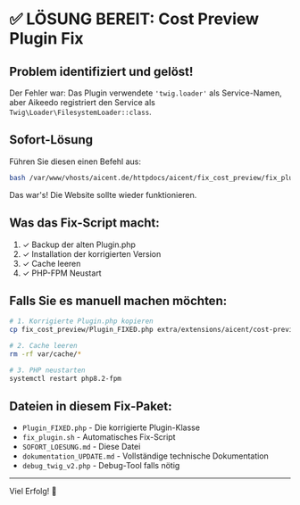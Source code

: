 # ✅ LÖSUNG BEREIT: Cost Preview Plugin Fix

## Problem identifiziert und gelöst!

Der Fehler war: Das Plugin verwendete `'twig.loader'` als Service-Namen, aber Aikeedo registriert den Service als `Twig\Loader\FilesystemLoader::class`.

## Sofort-Lösung

Führen Sie diesen einen Befehl aus:

```bash
bash /var/www/vhosts/aicent.de/httpdocs/aicent/fix_cost_preview/fix_plugin.sh
```

Das war's! Die Website sollte wieder funktionieren.

## Was das Fix-Script macht:
1. ✓ Backup der alten Plugin.php
2. ✓ Installation der korrigierten Version
3. ✓ Cache leeren
4. ✓ PHP-FPM Neustart

## Falls Sie es manuell machen möchten:

```bash
# 1. Korrigierte Plugin.php kopieren
cp fix_cost_preview/Plugin_FIXED.php extra/extensions/aicent/cost-preview-plugin/src/Plugin.php

# 2. Cache leeren
rm -rf var/cache/*

# 3. PHP neustarten
systemctl restart php8.2-fpm
```

## Dateien in diesem Fix-Paket:
- `Plugin_FIXED.php` - Die korrigierte Plugin-Klasse
- `fix_plugin.sh` - Automatisches Fix-Script
- `SOFORT_LOESUNG.md` - Diese Datei
- `dokumentation_UPDATE.md` - Vollständige technische Dokumentation
- `debug_twig_v2.php` - Debug-Tool falls nötig

---
Viel Erfolg! 🚀
